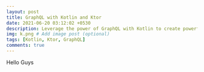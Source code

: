 ```yaml
---
layout: post
title: GraphQL with Kotlin and Ktor
date: 2021-06-20 03:12:02 +0530
description: Leverage the power of GraphQL with Kotlin to create powerful APIs.
img: k.png # Add image post (optional)
tags: [Kotlin, Ktor, GraphQL]
comments: true
---
```

Hello Guys
